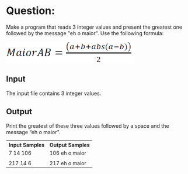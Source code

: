 # Question:

Make a program that reads 3 integer values and present the greatest one followed by the message "eh o maior". Use the following formula:

![image](./img.png)

## Input

The input file contains 3 integer values.

## Output

Print the greatest of these three values followed by a space and the message “eh o maior”.

<table>
<tr>
    <th>Input Samples</th>
    <th>Output Samples</th>
</tr>
<tr></tr>

<tr>
    <td>7 14 106</td>
    <td>106 eh o maior</td>
</tr>
<tr></tr>
<tr>
    <td></td>
    <td></td>
</tr>
<tr></tr>

<tr>
    <td>217 14 6</td>
    <td>217 eh o maior</td>
</tr>
<tr></tr>

</table>
